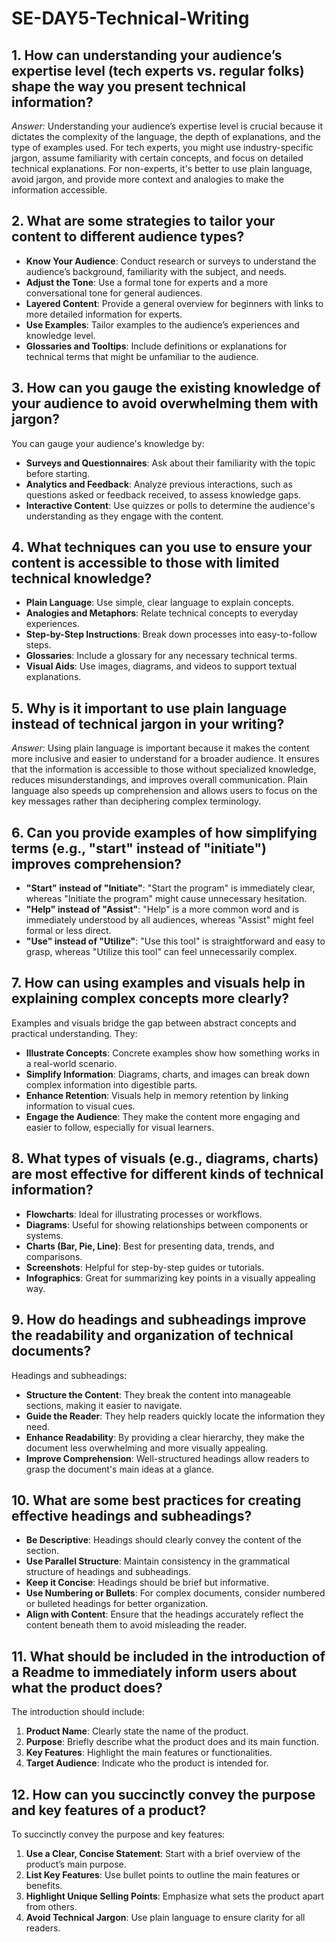 # SE-DAY5-Technical-Writing

## 1. How can understanding your audience’s expertise level (tech experts vs. regular folks) shape the way you present technical information?

_Answer:_ Understanding your audience’s expertise level is crucial because it dictates the complexity of the language, the depth of explanations, and the type of examples used. For tech experts, you might use industry-specific jargon, assume familiarity with certain concepts, and focus on detailed technical explanations. For non-experts, it's better to use plain language, avoid jargon, and provide more context and analogies to make the information accessible.

## 2. What are some strategies to tailor your content to different audience types?

- **Know Your Audience**: Conduct research or surveys to understand the audience’s background, familiarity with the subject, and needs.
- **Adjust the Tone**: Use a formal tone for experts and a more conversational tone for general audiences.
- **Layered Content**: Provide a general overview for beginners with links to more detailed information for experts.
- **Use Examples**: Tailor examples to the audience’s experiences and knowledge level.
- **Glossaries and Tooltips**: Include definitions or explanations for technical terms that might be unfamiliar to the audience.

## 3. How can you gauge the existing knowledge of your audience to avoid overwhelming them with jargon?

You can gauge your audience's knowledge by:

- **Surveys and Questionnaires**: Ask about their familiarity with the topic before starting.
- **Analytics and Feedback**: Analyze previous interactions, such as questions asked or feedback received, to assess knowledge gaps.
- **Interactive Content**: Use quizzes or polls to determine the audience's understanding as they engage with the content.

## 4. What techniques can you use to ensure your content is accessible to those with limited technical knowledge?

- **Plain Language**: Use simple, clear language to explain concepts.
- **Analogies and Metaphors**: Relate technical concepts to everyday experiences.
- **Step-by-Step Instructions**: Break down processes into easy-to-follow steps.
- **Glossaries**: Include a glossary for any necessary technical terms.
- **Visual Aids**: Use images, diagrams, and videos to support textual explanations.

## 5. Why is it important to use plain language instead of technical jargon in your writing?

_Answer:_ Using plain language is important because it makes the content more inclusive and easier to understand for a broader audience. It ensures that the information is accessible to those without specialized knowledge, reduces misunderstandings, and improves overall communication. Plain language also speeds up comprehension and allows users to focus on the key messages rather than deciphering complex terminology.

## 6. Can you provide examples of how simplifying terms (e.g., "start" instead of "initiate") improves comprehension?

- **"Start" instead of "Initiate"**: "Start the program" is immediately clear, whereas "Initiate the program" might cause unnecessary hesitation.
- **"Help" instead of "Assist"**: "Help" is a more common word and is immediately understood by all audiences, whereas "Assist" might feel formal or less direct.
- **"Use" instead of "Utilize"**: "Use this tool" is straightforward and easy to grasp, whereas "Utilize this tool" can feel unnecessarily complex.

## 7. How can using examples and visuals help in explaining complex concepts more clearly?

Examples and visuals bridge the gap between abstract concepts and practical understanding. They:

- **Illustrate Concepts**: Concrete examples show how something works in a real-world scenario.
- **Simplify Information**: Diagrams, charts, and images can break down complex information into digestible parts.
- **Enhance Retention**: Visuals help in memory retention by linking information to visual cues.
- **Engage the Audience**: They make the content more engaging and easier to follow, especially for visual learners.

## 8. What types of visuals (e.g., diagrams, charts) are most effective for different kinds of technical information?

- **Flowcharts**: Ideal for illustrating processes or workflows.
- **Diagrams**: Useful for showing relationships between components or systems.
- **Charts (Bar, Pie, Line)**: Best for presenting data, trends, and comparisons.
- **Screenshots**: Helpful for step-by-step guides or tutorials.
- **Infographics**: Great for summarizing key points in a visually appealing way.

## 9. How do headings and subheadings improve the readability and organization of technical documents?

Headings and subheadings:

- **Structure the Content**: They break the content into manageable sections, making it easier to navigate.
- **Guide the Reader**: They help readers quickly locate the information they need.
- **Enhance Readability**: By providing a clear hierarchy, they make the document less overwhelming and more visually appealing.
- **Improve Comprehension**: Well-structured headings allow readers to grasp the document's main ideas at a glance.

## 10. What are some best practices for creating effective headings and subheadings?

- **Be Descriptive**: Headings should clearly convey the content of the section.
- **Use Parallel Structure**: Maintain consistency in the grammatical structure of headings and subheadings.
- **Keep it Concise**: Headings should be brief but informative.
- **Use Numbering or Bullets**: For complex documents, consider numbered or bulleted headings for better organization.
- **Align with Content**: Ensure that the headings accurately reflect the content beneath them to avoid misleading the reader.

## 11. What should be included in the introduction of a Readme to immediately inform users about what the product does?

The introduction should include:

1. **Product Name**: Clearly state the name of the product.
2. **Purpose**: Briefly describe what the product does and its main function.
3. **Key Features**: Highlight the main features or functionalities.
4. **Target Audience**: Indicate who the product is intended for.

## 12. How can you succinctly convey the purpose and key features of a product?

To succinctly convey the purpose and key features:

1. **Use a Clear, Concise Statement**: Start with a brief overview of the product’s main purpose.
2. **List Key Features**: Use bullet points to outline the main features or benefits.
3. **Highlight Unique Selling Points**: Emphasize what sets the product apart from others.
4. **Avoid Technical Jargon**: Use plain language to ensure clarity for all readers.
